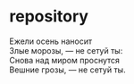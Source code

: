 # repository

Ежели осень наносит  
Злые морозы, — не сетуй ты:  
Снова над миром проснутся  
Вешние грозы, — не сетуй ты.  